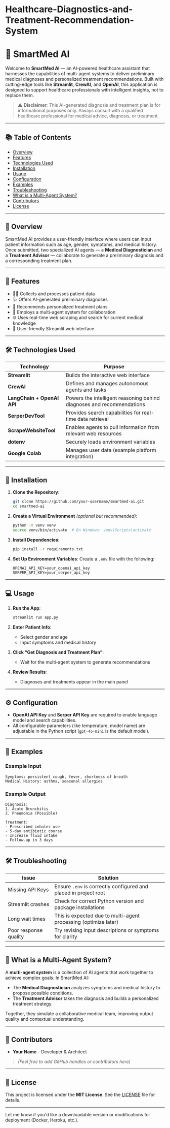 # Healthcare-Diagnostics-and-Treatment-Recommendation-System

# 🧠 SmartMed AI

Welcome to **SmartMed AI** — an AI-powered healthcare assistant that harnesses the capabilities of multi-agent systems to deliver preliminary medical diagnoses and personalized treatment recommendations. Built with cutting-edge tools like **Streamlit**, **CrewAI**, and **OpenAI**, this application is designed to support healthcare professionals with intelligent insights, not to replace them.

> ⚠️ **Disclaimer**: This AI-generated diagnosis and treatment plan is for informational purposes only. Always consult with a qualified healthcare professional for medical advice, diagnosis, or treatment.

---

## 📚 Table of Contents

* [Overview](#overview)
* [Features](#features)
* [Technologies Used](#technologies-used)
* [Installation](#installation)
* [Usage](#usage)
* [Configuration](#configuration)
* [Examples](#examples)
* [Troubleshooting](#troubleshooting)
* [What is a Multi-Agent System?](#what-is-a-multi-agent-system)
* [Contributors](#contributors)
* [License](#license)

---

## 🌟 Overview

SmartMed AI provides a user-friendly interface where users can input patient information such as age, gender, symptoms, and medical history. Once submitted, two specialized AI agents — a **Medical Diagnostician** and a **Treatment Advisor** — collaborate to generate a preliminary diagnosis and a corresponding treatment plan.

---

## 🚀 Features

* 🧑‍⚕️ Collects and processes patient data
* 🩺 Offers AI-generated preliminary diagnoses
* 💊 Recommends personalized treatment plans
* 🔁 Employs a multi-agent system for collaboration
* 🌐 Uses real-time web scraping and search for current medical knowledge
* 🧵 User-friendly Streamlit web interface

---

## 🛠 Technologies Used

| Technology                 | Purpose                                                               |
| -------------------------- | --------------------------------------------------------------------- |
| **Streamlit**              | Builds the interactive web interface                                  |
| **CrewAI**                 | Defines and manages autonomous agents and tasks                       |
| **LangChain + OpenAI API** | Powers the intelligent reasoning behind diagnoses and recommendations |
| **SerperDevTool**          | Provides search capabilities for real-time data retrieval             |
| **ScrapeWebsiteTool**      | Enables agents to pull information from relevant web resources        |
| **dotenv**                 | Securely loads environment variables                                  |
| **Google Colab**           | Manages user data (example platform integration)                      |

---

## 🧩 Installation

1. **Clone the Repository**:

   ```bash
   git clone https://github.com/your-username/smartmed-ai.git
   cd smartmed-ai
   ```

2. **Create a Virtual Environment** *(optional but recommended)*:

   ```bash
   python -m venv venv
   source venv/bin/activate  # On Windows: venv\Scripts\activate
   ```

3. **Install Dependencies**:

   ```bash
   pip install -r requirements.txt
   ```

4. **Set Up Environment Variables**:
   Create a `.env` file with the following:

   ```env
   OPENAI_API_KEY=your_openai_api_key
   SERPER_API_KEY=your_serper_api_key
   ```

---

## 💻 Usage

1. **Run the App**:

   ```bash
   streamlit run app.py
   ```

2. **Enter Patient Info**:

   * Select gender and age
   * Input symptoms and medical history

3. **Click “Get Diagnosis and Treatment Plan”**:

   * Wait for the multi-agent system to generate recommendations

4. **Review Results**:

   * Diagnoses and treatments appear in the main panel

---

## ⚙️ Configuration

* **OpenAI API Key** and **Serper API Key** are required to enable language model and search capabilities.
* All configurable parameters (like temperature, model name) are adjustable in the Python script (`gpt-4o-mini` is the default model).

---

## 🧪 Examples

### Example Input

```
Symptoms: persistent cough, fever, shortness of breath
Medical History: asthma, seasonal allergies
```

### Example Output

```
Diagnosis:
1. Acute Bronchitis
2. Pneumonia (Possible)

Treatment:
- Prescribed inhaler use
- 5-day antibiotic course
- Increase fluid intake
- Follow-up in 3 days
```

---

## 🛠 Troubleshooting

| Issue                 | Solution                                                         |
| --------------------- | ---------------------------------------------------------------- |
| Missing API Keys      | Ensure `.env` is correctly configured and placed in project root |
| Streamlit crashes     | Check for correct Python version and package installations       |
| Long wait times       | This is expected due to multi-agent processing (optimize later)  |
| Poor response quality | Try revising input descriptions or symptoms for clarity          |

---

## 🧠 What is a Multi-Agent System?

A **multi-agent system** is a collection of AI agents that work together to achieve complex goals. In SmartMed AI:

* The **Medical Diagnostician** analyzes symptoms and medical history to propose possible conditions.
* The **Treatment Advisor** takes the diagnosis and builds a personalized treatment strategy.

Together, they simulate a collaborative medical team, improving output quality and contextual understanding.

---

## 👥 Contributors

* **Your Name** – Developer & Architect

> *(Feel free to add GitHub handles or contributors here)*

---

## 📄 License

This project is licensed under the **MIT License**. See the [LICENSE](LICENSE) file for details.

---

Let me know if you'd like a downloadable version or modifications for deployment (Docker, Heroku, etc.).
